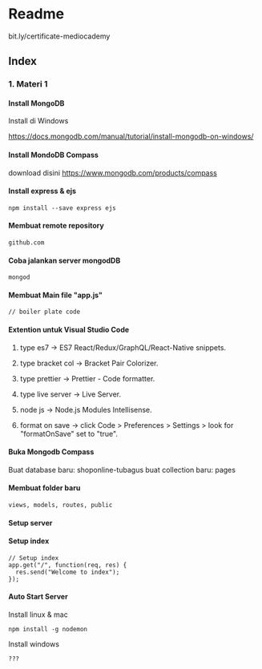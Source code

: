 # Readme

bit.ly/certificate-mediocademy

## Index

### 1. Materi 1

#### Install MongoDB

Install di Windows

https://docs.mongodb.com/manual/tutorial/install-mongodb-on-windows/

#### Install MondoDB Compass

download disini https://www.mongodb.com/products/compass

#### Install express & ejs

    npm install --save express ejs

#### Membuat remote repository

    github.com

#### Coba jalankan server mongodDB

    mongod

#### Membuat Main file "app.js"

    // boiler plate code

#### Extention untuk Visual Studio Code

1. type es7 -> ES7 React/Redux/GraphQL/React-Native snippets.

2. type bracket col -> Bracket Pair Colorizer.

3. type prettier -> Prettier - Code formatter.

4. type live server -> Live Server.

5. node js -> Node.js Modules Intellisense.

6. format on save -> click Code > Preferences > Settings > look for "formatOnSave" set to "true".

#### Buka Mongodb Compass

Buat database baru: shoponline-tubagus
buat collection baru: pages

#### Membuat folder baru

    views, models, routes, public

#### Setup server

#### Setup index

    // Setup index
    app.get("/", function(req, res) {
      res.send("Welcome to index");
    });

#### Auto Start Server

Install linux & mac

    npm install -g nodemon

Install windows

    ???

